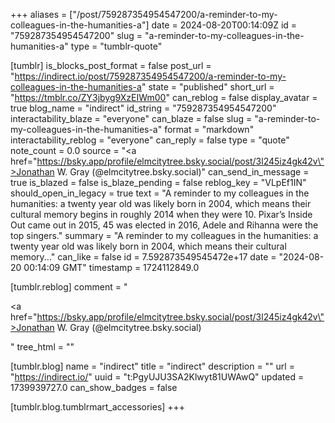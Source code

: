 +++
aliases = ["/post/759287354954547200/a-reminder-to-my-colleagues-in-the-humanities-a"]
date = 2024-08-20T00:14:09Z
id = "759287354954547200"
slug = "a-reminder-to-my-colleagues-in-the-humanities-a"
type = "tumblr-quote"

[tumblr]
is_blocks_post_format = false
post_url = "https://indirect.io/post/759287354954547200/a-reminder-to-my-colleagues-in-the-humanities-a"
state = "published"
short_url = "https://tmblr.co/ZY3jbyg9XzEIWm00"
can_reblog = false
display_avatar = true
blog_name = "indirect"
id_string = "759287354954547200"
interactability_blaze = "everyone"
can_blaze = false
slug = "a-reminder-to-my-colleagues-in-the-humanities-a"
format = "markdown"
interactability_reblog = "everyone"
can_reply = false
type = "quote"
note_count = 0.0
source = "<a href=\"https://bsky.app/profile/elmcitytree.bsky.social/post/3l245iz4gk42v\">Jonathan W. Gray (@elmcitytree.bsky.social)</a>"
can_send_in_message = true
is_blazed = false
is_blaze_pending = false
reblog_key = "VLpEf1IN"
should_open_in_legacy = true
text = "A reminder to my colleagues in the humanities: a twenty year old was likely born in 2004, which means their cultural memory begins in roughly 2014 when they were 10. Pixar’s Inside Out came out in 2015, 45 was elected in 2016, Adele and Rihanna were the top singers."
summary = "A reminder to my colleagues in the humanities: a twenty year old was likely born in 2004, which means their cultural memory..."
can_like = false
id = 7.592873549545472e+17
date = "2024-08-20 00:14:09 GMT"
timestamp = 1724112849.0

[tumblr.reblog]
comment = "<p><a href=\"https://bsky.app/profile/elmcitytree.bsky.social/post/3l245iz4gk42v\">Jonathan W. Gray (@elmcitytree.bsky.social)</a></p>"
tree_html = ""

[tumblr.blog]
name = "indirect"
title = "indirect"
description = ""
url = "https://indirect.io/"
uuid = "t:PgyUJU3SA2Klwyt81UWAwQ"
updated = 1739939727.0
can_show_badges = false

[tumblr.blog.tumblrmart_accessories]
+++
